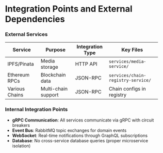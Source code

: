 # Integration Points and External Dependencies

### External Services

| Service | Purpose | Integration Type | Key Files |
| ------- | ------- | ---------------- | --------- |
| IPFS/Pinata | Media storage | HTTP API | `services/media-service/` |
| Ethereum RPCs | Blockchain data | JSON-RPC | `services/chain-registry-service/` |
| Various Chains | Multi-chain support | JSON-RPC | Chain configs in registry |

### Internal Integration Points

- **gRPC Communication**: All services communicate via gRPC with circuit breakers
- **Event Bus**: RabbitMQ topic exchanges for domain events
- **WebSocket**: Real-time notifications through GraphQL subscriptions
- **Database**: No cross-service database queries (proper microservice isolation)
